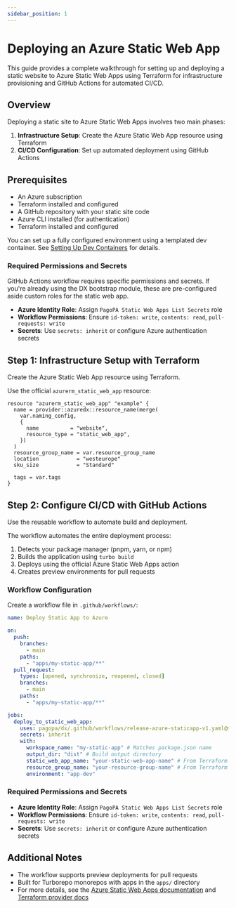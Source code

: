 ```yaml
---
sidebar_position: 1
---
```


# Deploying an Azure Static Web App

This guide provides a complete walkthrough for setting up and deploying a static
website to Azure Static Web Apps using Terraform for infrastructure provisioning
and GitHub Actions for automated CI/CD.

## Overview

Deploying a static site to Azure Static Web Apps involves two main phases:

1. **Infrastructure Setup**: Create the Azure Static Web App resource using
   Terraform
2. **CI/CD Configuration**: Set up automated deployment using GitHub Actions

## Prerequisites

- An Azure subscription
- Terraform installed and configured
- A GitHub repository with your static site code
- Azure CLI installed (for authentication)
- Terraform installed and configured

You can set up a fully configured environment using a templated dev container.
See [Setting Up Dev Containers](../../dev-containers/index.md) for details.

### Required Permissions and Secrets

GitHub Actions workflow requires specific permissions and secrets. If you're
already using the DX bootstrap module, these are pre-configured aside custom
roles for the static web app.

- **Azure Identity Role**: Assign `PagoPA Static Web Apps List Secrets` role
- **Workflow Permissions**: Ensure `id-token: write`, `contents: read`,
  `pull-requests: write`
- **Secrets**: Use `secrets: inherit` or configure Azure authentication secrets

## Step 1: Infrastructure Setup with Terraform

Create the Azure Static Web App resource using Terraform.

Use the official `azurerm_static_web_app` resource:

```hcl
resource "azurerm_static_web_app" "example" {
  name = provider::azuredx::resource_name(merge(
    var.naming_config,
    {
      name          = "website",
      resource_type = "static_web_app",
    })
  )
  resource_group_name = var.resource_group_name
  location            = "westeurope"
  sku_size            = "Standard"

  tags = var.tags
}
```

## Step 2: Configure CI/CD with GitHub Actions

Use the reusable workflow to automate build and deployment.

The workflow automates the entire deployment process:

1. Detects your package manager (pnpm, yarn, or npm)
2. Builds the application using `turbo build`
3. Deploys using the official Azure Static Web Apps action
4. Creates preview environments for pull requests

### Workflow Configuration

Create a workflow file in `.github/workflows/`:

```yaml
name: Deploy Static App to Azure

on:
  push:
    branches:
      - main
    paths:
      - "apps/my-static-app/**"
  pull_request:
    types: [opened, synchronize, reopened, closed]
    branches:
      - main
    paths:
      - "apps/my-static-app/**"

jobs:
  deploy_to_static_web_app:
    uses: pagopa/dx/.github/workflows/release-azure-staticapp-v1.yaml@main
    secrets: inherit
    with:
      workspace_name: "my-static-app" # Matches package.json name
      output_dir: "dist" # Build output directory
      static_web_app_name: "your-static-web-app-name" # From Terraform
      resource_group_name: "your-resource-group-name" # From Terraform
      environment: "app-dev"
```

### Required Permissions and Secrets

- **Azure Identity Role**: Assign `PagoPA Static Web Apps List Secrets` role
- **Workflow Permissions**: Ensure `id-token: write`, `contents: read`,
  `pull-requests: write`
- **Secrets**: Use `secrets: inherit` or configure Azure authentication secrets

## Additional Notes

- The workflow supports preview deployments for pull requests
- Built for Turborepo monorepos with apps in the `apps/` directory
- For more details, see the
  [Azure Static Web Apps documentation](https://learn.microsoft.com/en-us/azure/static-web-apps/)
  and
  [Terraform provider docs](https://registry.terraform.io/providers/hashicorp/azurerm/latest/docs/resources/static_web_app)
